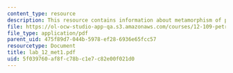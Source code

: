 ```yaml
---
content_type: resource
description: This resource contains information about metamorphism of pelites.
file: https://ol-ocw-studio-app-qa.s3.amazonaws.com/courses/12-109-petrology-fall-2005/5f039760af8fc78bc1e7c82e00f021d0_lab_12_met1.pdf
file_type: application/pdf
parent_uid: 475f89d7-044b-5978-ef28-6936e65fcc57
resourcetype: Document
title: lab_12_met1.pdf
uid: 5f039760-af8f-c78b-c1e7-c82e00f021d0
---
```

